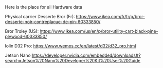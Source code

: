 Here is the place for all Hardware data

Physical carrier
  Desserte Bror (Fr):
  https://www.ikea.com/fr/fr/p/bror-desserte-noir-contreplaque-de-pin-60333850/

  Bror Troley (US):
  https://www.ikea.com/us/en/p/bror-utility-cart-black-pine-plywood-60333850/

lolin D32 Pro:
https://www.wemos.cc/en/latest/d32/d32_pro.html

Jetson Nano
https://developer.nvidia.com/embedded/downloads#?search=Jetson%20Nano%20Developer%20Kit%20User%20Guide

